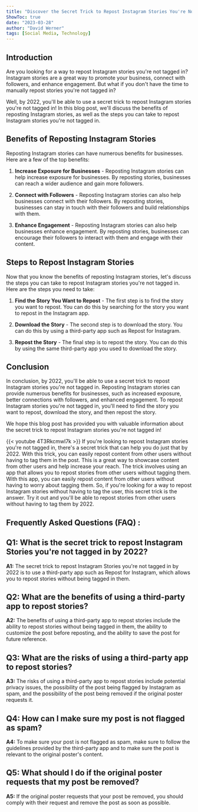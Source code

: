 ```yaml
---
title: "Discover the Secret Trick to Repost Instagram Stories You're Not Tagged in by 2022!"
ShowToc: true 
date: "2023-03-28"
author: "David Werner" 
tags: [Social Media, Technology]
---
```

## Introduction

Are you looking for a way to repost Instagram stories you're not tagged in? Instagram stories are a great way to promote your business, connect with followers, and enhance engagement. But what if you don't have the time to manually repost stories you're not tagged in?

Well, by 2022, you'll be able to use a secret trick to repost Instagram stories you're not tagged in! In this blog post, we'll discuss the benefits of reposting Instagram stories, as well as the steps you can take to repost Instagram stories you're not tagged in. 

## Benefits of Reposting Instagram Stories

Reposting Instagram stories can have numerous benefits for businesses. Here are a few of the top benefits: 

1. **Increase Exposure for Businesses** - Reposting Instagram stories can help increase exposure for businesses. By reposting stories, businesses can reach a wider audience and gain more followers. 

2. **Connect with Followers** - Reposting Instagram stories can also help businesses connect with their followers. By reposting stories, businesses can stay in touch with their followers and build relationships with them. 

3. **Enhance Engagement** - Reposting Instagram stories can also help businesses enhance engagement. By reposting stories, businesses can encourage their followers to interact with them and engage with their content. 

## Steps to Repost Instagram Stories

Now that you know the benefits of reposting Instagram stories, let's discuss the steps you can take to repost Instagram stories you're not tagged in. Here are the steps you need to take: 

1. **Find the Story You Want to Repost** - The first step is to find the story you want to repost. You can do this by searching for the story you want to repost in the Instagram app. 

2. **Download the Story** - The second step is to download the story. You can do this by using a third-party app such as Repost for Instagram. 

3. **Repost the Story** - The final step is to repost the story. You can do this by using the same third-party app you used to download the story. 

## Conclusion

In conclusion, by 2022, you'll be able to use a secret trick to repost Instagram stories you're not tagged in. Reposting Instagram stories can provide numerous benefits for businesses, such as increased exposure, better connections with followers, and enhanced engagement. To repost Instagram stories you're not tagged in, you'll need to find the story you want to repost, download the story, and then repost the story. 

We hope this blog post has provided you with valuable information about the secret trick to repost Instagram stories you're not tagged in!

{{< youtube 4T3Rkcmwl7k >}} 
If you're looking to repost Instagram stories you're not tagged in, there's a secret trick that can help you do just that by 2022. With this trick, you can easily repost content from other users without having to tag them in the post. This is a great way to showcase content from other users and help increase your reach. The trick involves using an app that allows you to repost stories from other users without tagging them. With this app, you can easily repost content from other users without having to worry about tagging them. So, if you're looking for a way to repost Instagram stories without having to tag the user, this secret trick is the answer. Try it out and you'll be able to repost stories from other users without having to tag them by 2022.

## Frequently Asked Questions (FAQ) :
## Q1: What is the secret trick to repost Instagram Stories you're not tagged in by 2022?

**A1:** The secret trick to repost Instagram Stories you're not tagged in by 2022 is to use a third-party app such as Repost for Instagram, which allows you to repost stories without being tagged in them.

## Q2: What are the benefits of using a third-party app to repost stories?

**A2:** The benefits of using a third-party app to repost stories include the ability to repost stories without being tagged in them, the ability to customize the post before reposting, and the ability to save the post for future reference.

## Q3: What are the risks of using a third-party app to repost stories?

**A3:** The risks of using a third-party app to repost stories include potential privacy issues, the possibility of the post being flagged by Instagram as spam, and the possibility of the post being removed if the original poster requests it.

## Q4: How can I make sure my post is not flagged as spam?

**A4:** To make sure your post is not flagged as spam, make sure to follow the guidelines provided by the third-party app and to make sure the post is relevant to the original poster's content.

## Q5: What should I do if the original poster requests that my post be removed?

**A5:** If the original poster requests that your post be removed, you should comply with their request and remove the post as soon as possible.


